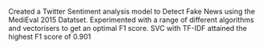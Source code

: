Created a Twitter Sentiment analysis model to Detect Fake News using the MediEval 2015 Datatset.
Experimented with a range of different algorithms and vectorisers to get an optimal F1 score.
SVC with TF-IDF attained the highest F1 score of 0.901
